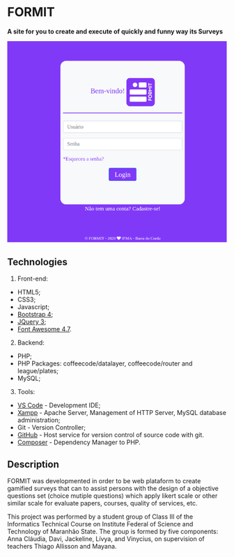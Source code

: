 # FORMIT

**A site for you to create and execute of quickly and funny way its Surveys**

![Tela de Login FORMIT](https://github.com/tallisson/formit/blob/master/formit.png)

## Technologies

1. Front-end:
+ HTML5;
+ CSS3;
+ Javascript;
+ [Bootstrap 4](https://getbootstrap.com/);
+ [JQuery 3](https://jquery.com/);
+ [Font Awesome 4.7](https://fontawesome.com/v4.7.0/).

2. Backend:
+ PHP;
+ PHP Packages: coffeecode/datalayer, coffeecode/router and league/plates;
+ MySQL;

3. Tools:
+ [VS Code](https://code.visualstudio.com/) - Development IDE;
+ [Xampp](https://www.apachefriends.org/pt_br/index.html) - Apache Server, Management of HTTP Server, MySQL database administration;
+ Git - Version Controller;
+ [GitHub](https://github.com/) - Host service for version control of source code with git.
+ [Composer](https://getcomposer.org/) - Dependency Manager to PHP.

## Description

FORMIT was developmented in order to be web plataform to create gamified surveys that can to assist persons with the design of a objective questions set (choice mutiple questions) which apply likert scale or other similar scale for evaluate papers, courses, quality of services, etc.

This project was performed by a student group of Class III of the Informatics Technical Course on Institute Federal of Science and Technology of Maranhão State. The group is formed by five components: Anna Cláudia, Davi, Jackeline, Lívya, and Vinycius, on supervision of teachers Thiago Allisson and Mayana.